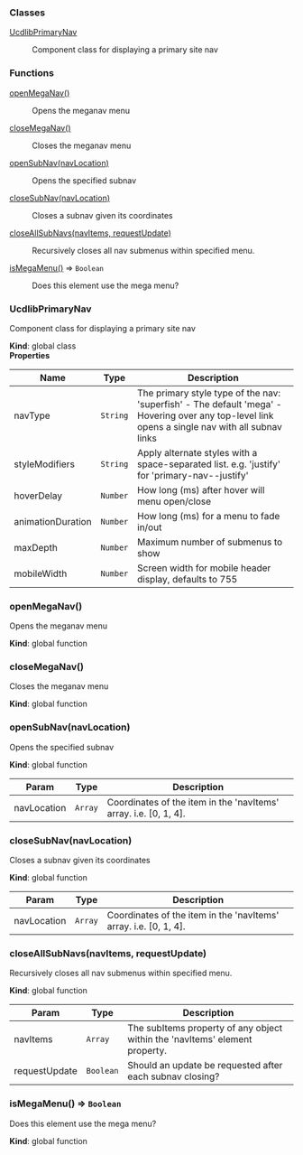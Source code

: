 ### Classes

<dl>
<dt><a href="#UcdlibPrimaryNav">UcdlibPrimaryNav</a></dt>
<dd><p>Component class for displaying a primary site nav</p>
</dd>
</dl>

### Functions

<dl>
<dt><a href="#openMegaNav">openMegaNav()</a></dt>
<dd><p>Opens the meganav menu</p>
</dd>
<dt><a href="#closeMegaNav">closeMegaNav()</a></dt>
<dd><p>Closes the meganav menu</p>
</dd>
<dt><a href="#openSubNav">openSubNav(navLocation)</a></dt>
<dd><p>Opens the specified subnav</p>
</dd>
<dt><a href="#closeSubNav">closeSubNav(navLocation)</a></dt>
<dd><p>Closes a subnav given its coordinates</p>
</dd>
<dt><a href="#closeAllSubNavs">closeAllSubNavs(navItems, requestUpdate)</a></dt>
<dd><p>Recursively closes all nav submenus within specified menu.</p>
</dd>
<dt><a href="#isMegaMenu">isMegaMenu()</a> ⇒ <code>Boolean</code></dt>
<dd><p>Does this element use the mega menu?</p>
</dd>
</dl>

<a name="UcdlibPrimaryNav"></a>

### UcdlibPrimaryNav
Component class for displaying a primary site nav

**Kind**: global class  
**Properties**

| Name | Type | Description |
| --- | --- | --- |
| navType | <code>String</code> | The primary style type of the nav:  'superfish' - The default  'mega' - Hovering over any top-level link opens a single nav with all subnav links |
| styleModifiers | <code>String</code> | Apply alternate styles with a space-separated list.  e.g. 'justify' for 'primary-nav--justify' |
| hoverDelay | <code>Number</code> | How long (ms) after hover will menu open/close |
| animationDuration | <code>Number</code> | How long (ms) for a menu to fade in/out |
| maxDepth | <code>Number</code> | Maximum number of submenus to show |
| mobileWidth | <code>Number</code> | Screen width for mobile header display, defaults to 755 |

<a name="openMegaNav"></a>

### openMegaNav()
Opens the meganav menu

**Kind**: global function  
<a name="closeMegaNav"></a>

### closeMegaNav()
Closes the meganav menu

**Kind**: global function  
<a name="openSubNav"></a>

### openSubNav(navLocation)
Opens the specified subnav

**Kind**: global function  

| Param | Type | Description |
| --- | --- | --- |
| navLocation | <code>Array</code> | Coordinates of the item in the 'navItems' array. i.e. [0, 1, 4]. |

<a name="closeSubNav"></a>

### closeSubNav(navLocation)
Closes a subnav given its coordinates

**Kind**: global function  

| Param | Type | Description |
| --- | --- | --- |
| navLocation | <code>Array</code> | Coordinates of the item in the 'navItems' array. i.e. [0, 1, 4]. |

<a name="closeAllSubNavs"></a>

### closeAllSubNavs(navItems, requestUpdate)
Recursively closes all nav submenus within specified menu.

**Kind**: global function  

| Param | Type | Description |
| --- | --- | --- |
| navItems | <code>Array</code> | The subItems property of any object within the 'navItems' element property. |
| requestUpdate | <code>Boolean</code> | Should an update be requested after each subnav closing? |

<a name="isMegaMenu"></a>

### isMegaMenu() ⇒ <code>Boolean</code>
Does this element use the mega menu?

**Kind**: global function  
